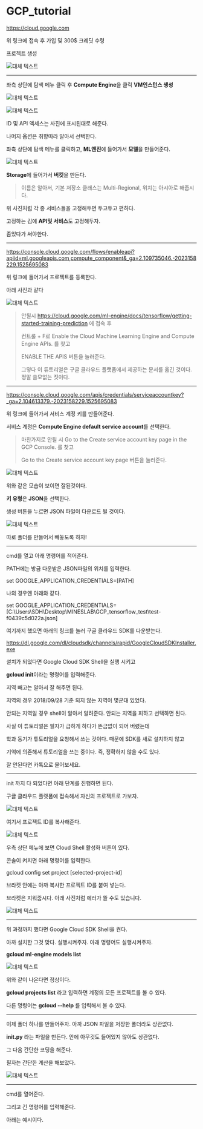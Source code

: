 # GCP_tutorial

https://cloud.google.com

위 링크에 접속 후 가입 및 300$ 크레딧 수령

프로젝트 생성

![대체 텍스트](/figure/1.png)




***




좌측 상단에 탐색 메뉴 클릭 후 **Compute Engine**을 클릭
**VM인스턴스 생성**

![대체 텍스트](/figure/2.png)


![대체 텍스트](/figure/3.png)

ID 및 API 엑세스는 사진에 표시된대로 해준다.

나머지 옵션은 취향따라 알아서 선택한다.

좌측 상단에 탐색 메뉴를 클릭하고, **ML엔진**에 들어가서 **모델**을 만들어준다.


![대체 텍스트](/figure/10.png)



**Storage**에 들어가서 **버킷**을 만든다.

> 이름은 알아서, 기본 저장소 클래스는 Multi-Regional, 위치는 아시아로 해줍시다.

위 사진처럼 각 종 서비스들을 고정해두면 두고두고 편하다.

고정하는 김에 **API및 서비스**도 고정해두자.

좀있다가 써야한다.




***




https://console.cloud.google.com/flows/enableapi?apiid=ml.googleapis.com,compute_component&_ga=2.109735046.-2023158229.1525695083

위 링크에 들어가서 프로젝트를 등록한다.

아래 사진과 같다

![대체 텍스트](/figure/4.png)


> 안될시 https://cloud.google.com/ml-engine/docs/tensorflow/getting-started-training-prediction 에 접속 후
>
> 컨트룰 + F로 Enable the Cloud Machine Learning Engine and Compute Engine APIs. 를 찾고
>
> ENABLE THE APIS 버튼을 눌러준다. 
>
> 그렇다 이 튜토리얼은 구글 클라우드 플랫폼에서 제공하는 문서를 옮긴 것이다. 정말 쓸모없는 짓이다.




***




https://console.cloud.google.com/apis/credentials/serviceaccountkey?_ga=2.104613379.-2023158229.1525695083

위 링크에 들어가서 서비스 계정 키를 만들어준다.

서비스 계정은 **Compute Engine default service account**를 선택한다.

> 마찬가지로 안될 시 Go to the Create service account key page in the GCP Console. 를 찾고
>
> Go to the Create service account key page 버튼을 눌러준다.

![대체 텍스트](/figure/5.png)

위와 같은 모습이 보이면 잘된것이다.

**키 유형**은 **JSON**을 선택한다.

생성 버튼을 누르면 JSON 파일이 다운로드 될 것이다. 


![대체 텍스트](/figure/6.png)


따로 폴더를 만들어서 빼놓도록 하자!




***




cmd를 열고 아래 명령어를 적어준다.

PATH에는 방금 다운받은 JSON파일의 위치를 입력한다.

set GOOGLE_APPLICATION_CREDENTIALS=[PATH]



나의 경우엔 아래와 같다.

set GOOGLE_APPLICATION_CREDENTIALS=[C:\Users\SDH\Desktop\MINESLAB\GCP_tensorflow_test\test-f0439c5d022a.json]


여기까지 했으면 아래의 링크를 눌러 구글 클라우드 SDK를 다운받는다.


https://dl.google.com/dl/cloudsdk/channels/rapid/GoogleCloudSDKInstaller.exe


설치가 되었다면 Google Cloud SDK Shell을 실행 시키고

**gcloud init**이라는 명령어를 입력해준다.


지역 빼고는 알아서 잘 해주면 된다.

지역의 경우 2018/09/28 기준 되지 않는 지역이 몇군대 있었다.

안되는 지역일 경우 shell이 알아서 알려준다. 안되는 지역을 피하고 선택하면 된다.




사실 이 튜토리얼은 필자가 급하게 하다가 뜬금없이 되어 버렸는데

학과 동기가 튜토리얼을 요청해서 쓰는 것이다. 때문에 SDK를 새로 설치하지 않고

기억에 의존해서 튜토리얼을 쓰는 중이다. 즉, 정확하지 않을 수도 있다.

잘 안된다면 카톡으로 물어보세요.




***




init 까지 다 되었다면 아래 단계를 진행하면 된다.

구글 클라우드 플랫폼에 접속해서 자신의 프로젝트로 가보자.

![대체 텍스트](/figure/7.png)

여기서 프로젝트 ID를 복사해준다.

![대체 텍스트](/figure/1.png)


우측 상단 메뉴에 보면 Cloud Shell 활성화 버튼이 있다.


콘솔이 켜지면 아래 명령어를 입력한다.


gcloud config set project [selected-project-id]


브라켓 안에는 아까 복사한 프로젝트 ID를 붙여 넣는다.

브라켓은 지워줍시다. 아래 사진처럼 에러가 뜰 수도 있습니다.


![대체 텍스트](/figure/8.png)




***




위 과정까지 했다면 Google Cloud SDK Shell을 켠다.

아까 설치한 그것 맞다. 실행시켜주자. 아래 명령어도 실행시켜주자.

**gcloud ml-engine models list**




![대체 텍스트](/figure/9.png)


위와 같이 나온다면 정상이다.

**gcloud projects list** 라고 입력하면 계정의 모든 프로젝트를 볼 수 있다.


다른 명령어는 **gcloud --help** 를 입력해서 볼 수 있다.




***




이제 폴더 하나를 만들어주자. 아까 JSON 파일을 저장한 폴더라도 상관없다.


**__init__.py** 라는 파일을 만든다. 안에 아무것도 들어있지 않아도 상관없다.



그 다음 간단한 코딩을 해준다.

필자는 간단한 계산을 해보았다.


![대체 텍스트](/figure/11.png)




***




cmd를 열어준다.

그리고 긴 명령어를 입력해준다.


아래는 예시이다.






